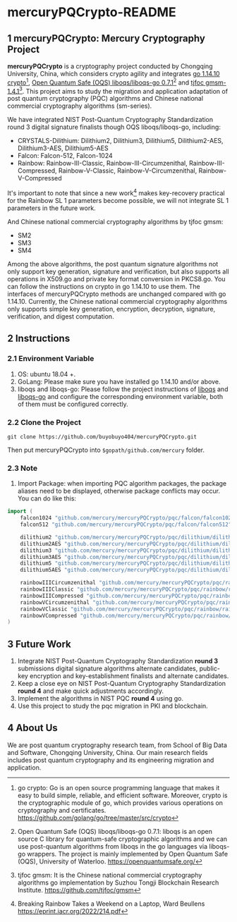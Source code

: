 # mercuryPQCrypto-README

## 1 mercuryPQCrypto: Mercury Cryptography Project

**mercuryPQCrypto** is a cryptography project conducted by Chongqing University, China, which considers crypto agility and integrates [go 1.14.10 crypto](https://github.com/golang/go/tree/master/src/crypto)[^1], [Open Quantum Safe (OQS) liboqs/liboqs-go 0.7.1](https://openquantumsafe.org/)[^2] and [tjfoc gmsm-1.4.1](https://github.com/tjfoc/gmsm)[^3]. This project aims to study the migration and application adaptation of post quantum cryptography (PQC) algorithms and Chinese national commercial cryptography algorithms (sm-series).

We have integrated NIST Post-Quantum Cryptography Standardization round 3 digital signature finalists though OQS liboqs/liboqs-go, including:

- CRYSTALS-Dilithium: Dilithium2, Dilithium3, Dilithium5, Dilithium2-AES, Dilithium3-AES, Dilithium5-AES
- Falcon: Falcon-512, Falcon-1024
- Rainbow: Rainbow-III-Classic, Rainbow-III-Circumzenithal, Rainbow-III-Compressed, Rainbow-V-Classic, Rainbow-V-Circumzenithal, Rainbow-V-Compressed

It's important to note that since a new work[^4] makes key-recovery practical for the Rainbow SL 1 parameters become possible, we will not integrate SL 1 parameters in the future work.

And Chinese national commercial cryptography algorithms by tjfoc gmsm:

- SM2
- SM3
- SM4

Among the above algorithms, the post quantum signature algorithms not only support key generation, signature and verification, but also supports all operations in X509.go and private key format conversion in PKCS8.go. You can follow the instructions on crypto in go 1.14.10 to use them. The interfaces of mercuryPQCrypto methods are unchanged compared with go 1.14.10. Currently, the Chinese national commercial cryptography algorithms only supports simple key generation, encryption, decryption, signature, verification, and digest computation.

## 2 Instructions

### 2.1 Environment Variable

1. OS: ubuntu 18.04 +.
2. GoLang: Please make sure you have installed go 1.14.10 and/or above.
3. liboqs and liboqs-go: Please follow the project instructions of [liboqs](https://github.com/open-quantum-safe/liboqs) and [liboqs-go](https://github.com/open-quantum-safe/liboqs-go)  and configure the corresponding environment variable, both of them must be configured correctly.

### 2.2 Clone the Project

```
git clone https://github.com/buyobuyo404/mercuryPQCrypto.git
```

Then put mercuryPQCrypto into `$gopath/github.com/mercury` folder.

### 2.3 Note

1. Import Package: when importing PQC algorithm packages, the package aliases need to be displayed, otherwise package conflicts may occur. You can do like this:

```go
import (
	falcon1024 "github.com/mercury/mercuryPQCrypto/pqc/falcon/falcon1024"
	falcon512 "github.com/mercury/mercuryPQCrypto/pqc/falcon/falcon512"

	dilithium2 "github.com/mercury/mercuryPQCrypto/pqc/dilithium/dilithium2"
	dilithium2AES "github.com/mercury/mercuryPQCrypto/pqc/dilithium/dilithium2AES"
	dilithium3 "github.com/mercury/mercuryPQCrypto/pqc/dilithium/dilithium3"
	dilithium3AES "github.com/mercury/mercuryPQCrypto/pqc/dilithium/dilithium3AES"
	dilithium5 "github.com/mercury/mercuryPQCrypto/pqc/dilithium/dilithium5"
	dilithium5AES "github.com/mercury/mercuryPQCrypto/pqc/dilithium/dilithium5AES"

	rainbowIIICircumzenithal "github.com/mercury/mercuryPQCrypto/pqc/rainbow/rainbowIIICircumzenithal"
	rainbowIIIClassic "github.com/mercury/mercuryPQCrypto/pqc/rainbow/rainbowIIIClassic"
	rainbowIIICompressed "github.com/mercury/mercuryPQCrypto/pqc/rainbow/rainbowIIICompressed"
	rainbowVCircumzenithal "github.com/mercury/mercuryPQCrypto/pqc/rainbow/rainbowVCircumzenithal"
	rainbowVClassic "github.com/mercury/mercuryPQCrypto/pqc/rainbow/rainbowVClassic"
	rainbowVCompressed "github.com/mercury/mercuryPQCrypto/pqc/rainbow/rainbowVCompressed"
)
```

## 3 Future Work

1. Integrate NIST Post-Quantum Cryptography Standardization **round 3** submissions digital signature algorithms alternate candidates, public-key encryption and key-establishment finalists and alternate candidates.
2. Keep a close eye on NIST Post-Quantum Cryptography Standardization **round 4** and make quick adjustments accordingly.
3. Implement the algorithms in NIST PQC **round 4** using go.
4. Use this project to study the pqc migration in PKI and blockchain.

## 4 About Us

We are post quantum cryptography research team, from School of Big Data and Software, Chongqing University, China. Our main research fields includes post quantum cryptography and its engineering migration and application.

[^1]: go crypto: Go is an open source programming language that makes it easy to build simple, reliable, and efficient software. Moreover, crypto is the cryptographic module of go, which provides various operations on cryptography and certificates. https://github.com/golang/go/tree/master/src/crypto
[^2]: Open Quantum Safe (OQS) liboqs/liboqs-go 0.7.1: liboqs is an open source C library for quantum-safe cryptographic algorithms and we can use post-quantum algorithms from liboqs in the go languages via liboqs-go wrappers. The project is mainly implemented by Open Quantum Safe (OQS), University of Waterloo. https://openquantumsafe.org/
[^3]: tjfoc gmsm: It is the Chinese national commercial cryptography algorithms go implementation by Suzhou Tongji Blockchain Research Institute. https://github.com/tjfoc/gmsm
[^4]: Breaking Rainbow Takes a Weekend on a Laptop, Ward Beullens https://eprint.iacr.org/2022/214.pdf